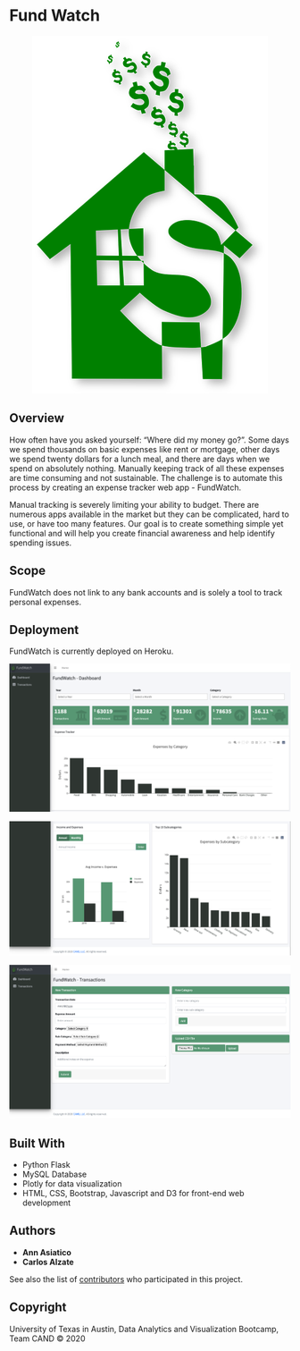 # Fund Watch

<p align="center">
  <img src="/static/logo.png">
</p>

## Overview

How often have you asked yourself: “Where did my money go?”. Some days we spend thousands on basic expenses like rent or mortgage, other days we spend twenty dollars for a lunch meal, and there are days when we spend on absolutely nothing. Manually keeping track of all these expenses are time consuming and not sustainable. The challenge is to automate this process by creating an expense tracker web app - FundWatch. 

Manual tracking is severely limiting your ability to budget. There are numerous apps available in the market but they can be complicated, hard to use, or have too many features. Our goal is to create something simple yet functional and will help you create financial awareness and help identify spending issues.

## Scope

FundWatch does not link to any bank accounts and is solely a tool to track personal expenses.

## Deployment

FundWatch is currently deployed on Heroku. 

![Dashboard1](/static/dashboard1.png)

![Dashboard2](/static/dashboard2.png)

![Transactions](/static/transactions.png)

## Built With

* Python Flask
* MySQL Database
* Plotly for data visualization
* HTML, CSS, Bootstrap, Javascript and D3 for front-end web development
 
## Authors

* **Ann Asiatico**
* **Carlos Alzate** 

See also the list of [contributors](https://github.com/annasiatico/project2-expense-tracker/graphs/contributors) who participated in this project.

## Copyright

University of Texas in Austin, Data Analytics and Visualization Bootcamp, Team CAND © 2020

